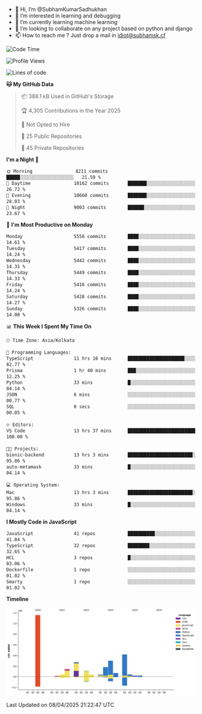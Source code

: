 - 👋 Hi, I’m @SubhamKumarSadhukhan
- 👀 I’m interested in learning and debugging
- 🌱 I’m currently learning machine learning
- 💞️ I’m looking to collaborate on any project based on python and django
- 📫 How to reach me ?
      Just drop a mail in idiot@subhamsk.cf

<!---
SubhamKumarSadhukhan/SubhamKumarSadhukhan is a ✨ special ✨ repository because its `README.md` (this file) appears on your GitHub profile.
You can click the Preview link to take a look at your changes.
--->


<!--START_SECTION:waka-->
![Code Time](http://img.shields.io/badge/Code%20Time-2%2C829%20hrs%2020%20mins-blue)

![Profile Views](http://img.shields.io/badge/Profile%20Views-0-blue)

![Lines of code](https://img.shields.io/badge/From%20Hello%20World%20I%27ve%20Written-2.8%20million%20lines%20of%20code-blue)

**🐱 My GitHub Data** 

> 📦 388.1 kB Used in GitHub's Storage 
 > 
> 🏆 4,305 Contributions in the Year 2025
 > 
> 🚫 Not Opted to Hire
 > 
> 📜 25 Public Repositories 
 > 
> 🔑 45 Private Repositories 
 > 
**I'm a Night 🦉** 

```text
🌞 Morning                8211 commits        █████░░░░░░░░░░░░░░░░░░░░   21.59 % 
🌆 Daytime                10162 commits       ███████░░░░░░░░░░░░░░░░░░   26.72 % 
🌃 Evening                10660 commits       ███████░░░░░░░░░░░░░░░░░░   28.03 % 
🌙 Night                  9003 commits        ██████░░░░░░░░░░░░░░░░░░░   23.67 % 
```
📅 **I'm Most Productive on Monday** 

```text
Monday                   5558 commits        ████░░░░░░░░░░░░░░░░░░░░░   14.61 % 
Tuesday                  5417 commits        ████░░░░░░░░░░░░░░░░░░░░░   14.24 % 
Wednesday                5442 commits        ████░░░░░░░░░░░░░░░░░░░░░   14.31 % 
Thursday                 5449 commits        ████░░░░░░░░░░░░░░░░░░░░░   14.33 % 
Friday                   5416 commits        ████░░░░░░░░░░░░░░░░░░░░░   14.24 % 
Saturday                 5428 commits        ████░░░░░░░░░░░░░░░░░░░░░   14.27 % 
Sunday                   5326 commits        ████░░░░░░░░░░░░░░░░░░░░░   14.00 % 
```


📊 **This Week I Spent My Time On** 

```text
🕑︎ Time Zone: Asia/Kolkata

💬 Programming Languages: 
TypeScript               11 hrs 16 mins      █████████████████████░░░░   82.77 % 
Prisma                   1 hr 40 mins        ███░░░░░░░░░░░░░░░░░░░░░░   12.25 % 
Python                   33 mins             █░░░░░░░░░░░░░░░░░░░░░░░░   04.14 % 
JSON                     6 mins              ░░░░░░░░░░░░░░░░░░░░░░░░░   00.77 % 
SQL                      0 secs              ░░░░░░░░░░░░░░░░░░░░░░░░░   00.05 % 

🔥 Editors: 
VS Code                  13 hrs 37 mins      █████████████████████████   100.00 % 

🐱‍💻 Projects: 
bionic-backend           13 hrs 3 mins       ████████████████████████░   95.86 % 
auto-metamask            33 mins             █░░░░░░░░░░░░░░░░░░░░░░░░   04.14 % 

💻 Operating System: 
Mac                      13 hrs 3 mins       ████████████████████████░   95.86 % 
Windows                  33 mins             █░░░░░░░░░░░░░░░░░░░░░░░░   04.14 % 
```

**I Mostly Code in JavaScript** 

```text
JavaScript               41 repos            ██████████░░░░░░░░░░░░░░░   41.84 % 
TypeScript               32 repos            ████████░░░░░░░░░░░░░░░░░   32.65 % 
HCL                      3 repos             █░░░░░░░░░░░░░░░░░░░░░░░░   03.06 % 
Dockerfile               1 repo              ░░░░░░░░░░░░░░░░░░░░░░░░░   01.02 % 
Smarty                   1 repo              ░░░░░░░░░░░░░░░░░░░░░░░░░   01.02 % 
```



**Timeline**

![Lines of Code chart](https://raw.githubusercontent.com/SubhamKumarSadhukhan/SubhamKumarSadhukhan/main/assets/bar_graph.png)


 Last Updated on 08/04/2025 21:22:47 UTC
<!--END_SECTION:waka-->
